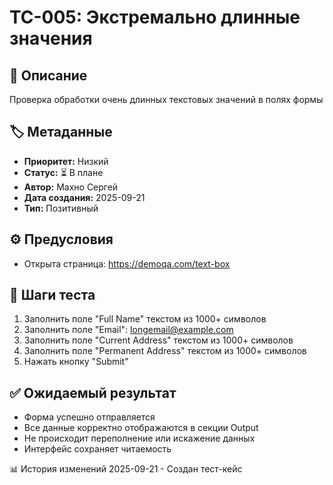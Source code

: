 # TC-005: Экстремально длинные значения

## 📝 Описание
Проверка обработки очень длинных текстовых значений в полях формы

## 🏷️ Метаданные
- **Приоритет:** Низкий
- **Статус:** ⏳ В плане
- **Автор:** Махно Сергей
- **Дата создания:** 2025-09-21
- **Тип:** Позитивный

## ⚙️ Предусловия
- Открыта страница: https://demoqa.com/text-box

## 🧪 Шаги теста
1. Заполнить поле "Full Name" текстом из 1000+ символов
2. Заполнить поле "Email": longemail@example.com
3. Заполнить поле "Current Address" текстом из 1000+ символов
4. Заполнить поле "Permanent Address" текстом из 1000+ символов
5. Нажать кнопку "Submit"

## ✅ Ожидаемый результат
* Форма успешно отправляется
* Все данные корректно отображаются в секции Output
* Не происходит переполнение или искажение данных
* Интерфейс сохраняет читаемость

📊 История изменений
2025-09-21 - Создан тест-кейс